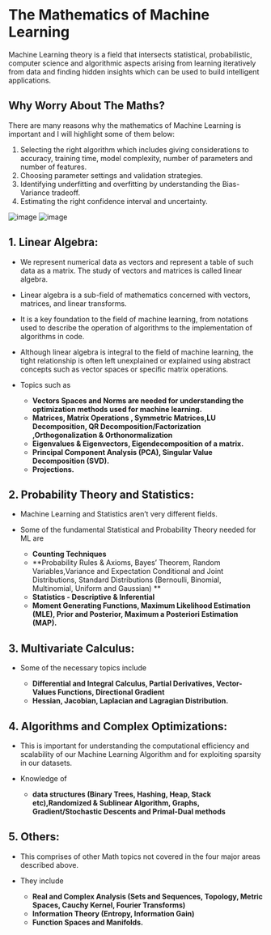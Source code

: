 # The Mathematics of Machine Learning

Machine Learning theory is a field that intersects statistical, probabilistic, computer science and algorithmic aspects arising from learning iteratively from data and finding hidden insights which can be used to build intelligent applications.

## Why Worry About The Maths?
There are many reasons why the mathematics of Machine Learning is important and I will highlight some of them below:
1. Selecting the right algorithm which includes giving considerations to accuracy, training time, model complexity, number of parameters and number of features.
2. Choosing parameter settings and validation strategies.
3. Identifying underfitting and overfitting by understanding the Bias-Variance tradeoff.
4. Estimating the right confidence interval and uncertainty.

![image](https://user-images.githubusercontent.com/58425689/105940669-eee68880-6083-11eb-9f18-caa1d33f07dd.png)
![image](https://user-images.githubusercontent.com/58425689/105940599-c9f21580-6083-11eb-8754-1322d5eaa4ad.png)

## 1. Linear Algebra: 
  - We represent numerical data as vectors and represent a table of such data as a matrix. The study of vectors and matrices is called linear algebra.
  - Linear algebra is a sub-field of mathematics concerned with vectors, matrices, and linear transforms.
  - It is a key foundation to the field of machine learning, from notations used to describe the operation of algorithms to the implementation of algorithms in code.
  - Although linear algebra is integral to the field of machine learning, the tight relationship is often left unexplained or explained using abstract concepts such as vector spaces or specific matrix operations.
  - Topics such as
  
       - **Vectors Spaces and Norms are needed for understanding the optimization methods used for machine learning.** 
       - **Matrices, Matrix Operations , Symmetric Matrices,LU Decomposition, QR Decomposition/Factorization ,Orthogonalization & Orthonormalization**
       - **Eigenvalues & Eigenvectors, Eigendecomposition of a matrix.**
       - **Principal Component Analysis (PCA), Singular Value Decomposition (SVD).** 
       - **Projections.**
  
## 2. Probability Theory and Statistics: 
  - Machine Learning and Statistics aren’t very different fields.
  - Some of the fundamental Statistical and Probability Theory needed for ML are 
      
      - **Counting Techniques**
      - **Probability Rules & Axioms, Bayes’ Theorem, Random Variables,Variance and Expectation Conditional and Joint Distributions, Standard Distributions (Bernoulli, Binomial, Multinomial, Uniform and Gaussian) **
      - **Statistics - Descriptive & Inferential**
      - **Moment Generating Functions, Maximum Likelihood Estimation (MLE), Prior and Posterior, Maximum a Posteriori Estimation (MAP).**

## 3. Multivariate Calculus: 
  - Some of the necessary topics include 
    
      - **Differential and Integral Calculus, Partial Derivatives, Vector-Values Functions, Directional Gradient** 
      - **Hessian, Jacobian, Laplacian and Lagragian Distribution.**
  
## 4. Algorithms and Complex Optimizations: 
  - This is important for understanding the computational efficiency and scalability of our Machine Learning Algorithm and for exploiting sparsity in our            datasets.
  - Knowledge of
  
      - **data structures (Binary Trees, Hashing, Heap, Stack etc),Randomized & Sublinear Algorithm, Graphs, Gradient/Stochastic Descents and Primal-Dual methods**

## 5. Others: 
  - This comprises of other Math topics not covered in the four major areas described above. 
  - They include 
  
      - **Real and Complex Analysis (Sets and Sequences, Topology, Metric Spaces, Cauchy Kernel, Fourier Transforms)** 
      - **Information Theory (Entropy, Information Gain)** 
      - **Function Spaces and Manifolds.**
